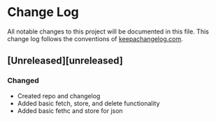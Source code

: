 # Change Log
All notable changes to this project will be documented in this file. This change log follows the conventions of [keepachangelog.com](http://keepachangelog.com/).

## [Unreleased][unreleased]
### Changed
- Created repo and changelog
- Added basic fetch, store, and delete functionality
- Added basic fethc and store for json
